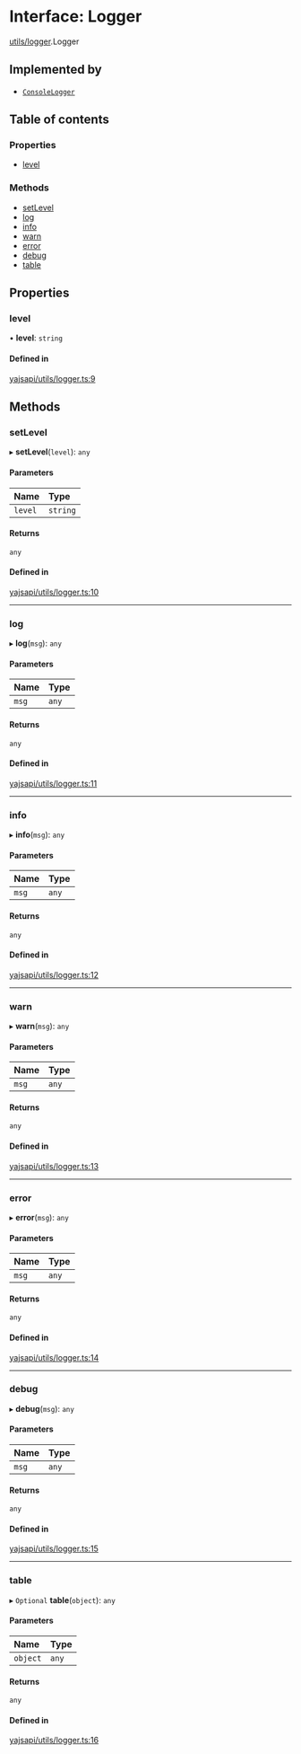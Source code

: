 # Interface: Logger

[utils/logger](../modules/utils_logger.md).Logger

## Implemented by

- [`ConsoleLogger`](../classes/utils_consoleLogger.ConsoleLogger.md)

## Table of contents

### Properties

- [level](utils_logger.Logger.md#level)

### Methods

- [setLevel](utils_logger.Logger.md#setlevel)
- [log](utils_logger.Logger.md#log)
- [info](utils_logger.Logger.md#info)
- [warn](utils_logger.Logger.md#warn)
- [error](utils_logger.Logger.md#error)
- [debug](utils_logger.Logger.md#debug)
- [table](utils_logger.Logger.md#table)

## Properties

### level

• **level**: `string`

#### Defined in

[yajsapi/utils/logger.ts:9](https://github.com/golemfactory/yajsapi/blob/e4105b2/yajsapi/utils/logger.ts#L9)

## Methods

### setLevel

▸ **setLevel**(`level`): `any`

#### Parameters

| Name | Type |
| :------ | :------ |
| `level` | `string` |

#### Returns

`any`

#### Defined in

[yajsapi/utils/logger.ts:10](https://github.com/golemfactory/yajsapi/blob/e4105b2/yajsapi/utils/logger.ts#L10)

___

### log

▸ **log**(`msg`): `any`

#### Parameters

| Name | Type |
| :------ | :------ |
| `msg` | `any` |

#### Returns

`any`

#### Defined in

[yajsapi/utils/logger.ts:11](https://github.com/golemfactory/yajsapi/blob/e4105b2/yajsapi/utils/logger.ts#L11)

___

### info

▸ **info**(`msg`): `any`

#### Parameters

| Name | Type |
| :------ | :------ |
| `msg` | `any` |

#### Returns

`any`

#### Defined in

[yajsapi/utils/logger.ts:12](https://github.com/golemfactory/yajsapi/blob/e4105b2/yajsapi/utils/logger.ts#L12)

___

### warn

▸ **warn**(`msg`): `any`

#### Parameters

| Name | Type |
| :------ | :------ |
| `msg` | `any` |

#### Returns

`any`

#### Defined in

[yajsapi/utils/logger.ts:13](https://github.com/golemfactory/yajsapi/blob/e4105b2/yajsapi/utils/logger.ts#L13)

___

### error

▸ **error**(`msg`): `any`

#### Parameters

| Name | Type |
| :------ | :------ |
| `msg` | `any` |

#### Returns

`any`

#### Defined in

[yajsapi/utils/logger.ts:14](https://github.com/golemfactory/yajsapi/blob/e4105b2/yajsapi/utils/logger.ts#L14)

___

### debug

▸ **debug**(`msg`): `any`

#### Parameters

| Name | Type |
| :------ | :------ |
| `msg` | `any` |

#### Returns

`any`

#### Defined in

[yajsapi/utils/logger.ts:15](https://github.com/golemfactory/yajsapi/blob/e4105b2/yajsapi/utils/logger.ts#L15)

___

### table

▸ `Optional` **table**(`object`): `any`

#### Parameters

| Name | Type |
| :------ | :------ |
| `object` | `any` |

#### Returns

`any`

#### Defined in

[yajsapi/utils/logger.ts:16](https://github.com/golemfactory/yajsapi/blob/e4105b2/yajsapi/utils/logger.ts#L16)
